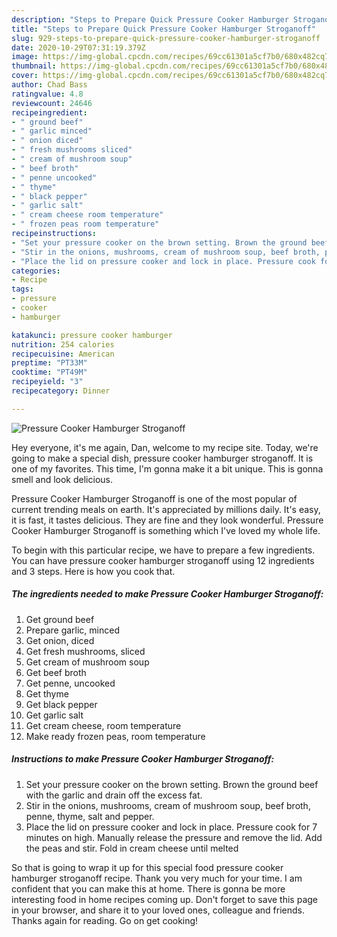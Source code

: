 ```yaml
---
description: "Steps to Prepare Quick Pressure Cooker Hamburger Stroganoff"
title: "Steps to Prepare Quick Pressure Cooker Hamburger Stroganoff"
slug: 929-steps-to-prepare-quick-pressure-cooker-hamburger-stroganoff
date: 2020-10-29T07:31:19.379Z
image: https://img-global.cpcdn.com/recipes/69cc61301a5cf7b0/680x482cq70/pressure-cooker-hamburger-stroganoff-recipe-main-photo.jpg
thumbnail: https://img-global.cpcdn.com/recipes/69cc61301a5cf7b0/680x482cq70/pressure-cooker-hamburger-stroganoff-recipe-main-photo.jpg
cover: https://img-global.cpcdn.com/recipes/69cc61301a5cf7b0/680x482cq70/pressure-cooker-hamburger-stroganoff-recipe-main-photo.jpg
author: Chad Bass
ratingvalue: 4.8
reviewcount: 24646
recipeingredient:
- " ground beef"
- " garlic minced"
- " onion diced"
- " fresh mushrooms sliced"
- " cream of mushroom soup"
- " beef broth"
- " penne uncooked"
- " thyme"
- " black pepper"
- " garlic salt"
- " cream cheese room temperature"
- " frozen peas room temperature"
recipeinstructions:
- "Set your pressure cooker on the brown setting. Brown the ground beef with the garlic and drain off the excess fat."
- "Stir in the onions, mushrooms, cream of mushroom soup, beef broth, penne, thyme, salt and pepper."
- "Place the lid on pressure cooker and lock in place. Pressure cook for 7 minutes on high. Manually release the pressure and remove the lid. Add the peas and stir. Fold in cream cheese until melted"
categories:
- Recipe
tags:
- pressure
- cooker
- hamburger

katakunci: pressure cooker hamburger 
nutrition: 254 calories
recipecuisine: American
preptime: "PT33M"
cooktime: "PT49M"
recipeyield: "3"
recipecategory: Dinner

---
```



![Pressure Cooker Hamburger Stroganoff](https://img-global.cpcdn.com/recipes/69cc61301a5cf7b0/680x482cq70/pressure-cooker-hamburger-stroganoff-recipe-main-photo.jpg)

Hey everyone, it's me again, Dan, welcome to my recipe site. Today, we're going to make a special dish, pressure cooker hamburger stroganoff. It is one of my favorites. This time, I'm gonna make it a bit unique. This is gonna smell and look delicious.



Pressure Cooker Hamburger Stroganoff is one of the most popular of current trending meals on earth. It's appreciated by millions daily. It's easy, it is fast, it tastes delicious. They are fine and they look wonderful. Pressure Cooker Hamburger Stroganoff is something which I've loved my whole life.


To begin with this particular recipe, we have to prepare a few ingredients. You can have pressure cooker hamburger stroganoff using 12 ingredients and 3 steps. Here is how you cook that.

<!--inarticleads1-->

##### The ingredients needed to make Pressure Cooker Hamburger Stroganoff:

1. Get  ground beef
1. Prepare  garlic, minced
1. Get  onion, diced
1. Get  fresh mushrooms, sliced
1. Get  cream of mushroom soup
1. Get  beef broth
1. Get  penne, uncooked
1. Get  thyme
1. Get  black pepper
1. Get  garlic salt
1. Get  cream cheese, room temperature
1. Make ready  frozen peas, room temperature




<!--inarticleads2-->

##### Instructions to make Pressure Cooker Hamburger Stroganoff:

1. Set your pressure cooker on the brown setting. Brown the ground beef with the garlic and drain off the excess fat.
1. Stir in the onions, mushrooms, cream of mushroom soup, beef broth, penne, thyme, salt and pepper.
1. Place the lid on pressure cooker and lock in place. Pressure cook for 7 minutes on high. Manually release the pressure and remove the lid. Add the peas and stir. Fold in cream cheese until melted




So that is going to wrap it up for this special food pressure cooker hamburger stroganoff recipe. Thank you very much for your time. I am confident that you can make this at home. There is gonna be more interesting food in home recipes coming up. Don't forget to save this page in your browser, and share it to your loved ones, colleague and friends. Thanks again for reading. Go on get cooking!
